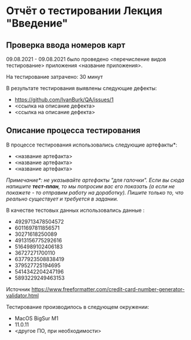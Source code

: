 # Отчёт о тестировании Лекция "Введение"

## Проверка ввода номеров карт

09.08.2021 - 09.08.2021 было проведено <перечисление видов тестирование> приложения <название приложения>.

На тестирование затрачено: 30 минут

В результате тестирования выявлены следующие дефекты:
* https://github.com/IvanBurk/QA/issues/1
* <ссылка на описание дефекта>
* <ссылка на описание дефекта>

## Описание процесса тестирования

В процессе тестирования использовались следующие артефакты*:
* <название артефакта>
* <название артефакта>
* <название артефакта>

*Примечание\*: не указывайте артефакты "для галочки". Если вы сюда напишите **тест-план**, то мы попросим вас его показать (а если не покажете - то отправим работу на доработку). Пишите только то, что реально существует и требуется в задании.*

В качестве тестовых данных использовались данные :
* 4929713478504572
* 6011697811856571
* 30271618250089
* 4913156775292616
* 5164989102406183
* 36727271700110
* 6377923508838419
* 379527725194695
* 5414342204247196
* 5893229249463153

Источник https://www.freeformatter.com/credit-card-number-generator-validator.html

Тестирование производилось в следующем окружении:
* MacOS BigSur M1
* 11.0.11
* <другое ПО, при необходимости>